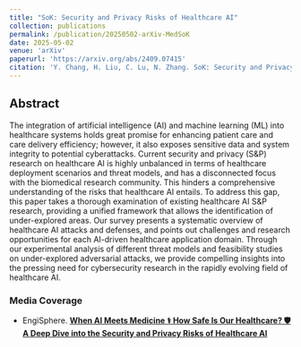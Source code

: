 ```yaml
---
title: "SoK: Security and Privacy Risks of Healthcare AI"
collection: publications
permalink: /publication/20250502-arXiv-MedSoK
date: 2025-05-02
venue: 'arXiv'
paperurl: 'https://arxiv.org/abs/2409.07415'
citation: 'Y. Chang, H. Liu, C. Lu, N. Zhang. SoK: Security and Privacy Risks of Healthcare AI. arXiv preprint arXiv:2409.07415, 2025'
---
```

## Abstract
The integration of artificial intelligence (AI) and machine learning (ML) into healthcare systems holds great promise for enhancing patient care and care delivery efficiency; however, it also exposes sensitive data and system integrity to potential cyberattacks. Current security and privacy (S&P) research on healthcare AI is highly unbalanced in terms of healthcare deployment scenarios and threat models, and has a disconnected focus with the biomedical research community. This hinders a comprehensive understanding of the risks that healthcare AI entails. To address this gap, this paper takes a thorough examination of existing healthcare AI S&P research, providing a unified framework that allows the identification of under-explored areas. Our survey presents a systematic overview of healthcare AI attacks and defenses, and points out challenges and research opportunities for each AI-driven healthcare application domain. Through our experimental analysis of different threat models and feasibility studies on under-explored adversarial attacks, we provide compelling insights into the pressing need for cybersecurity research in the rapidly evolving field of healthcare AI.

### Media Coverage
+ EngiSphere. [**When AI Meets Medicine ⚕️ How Safe Is Our Healthcare? 🛡️ A Deep Dive into the Security and Privacy Risks of Healthcare AI**](https://engisphere.com/when-ai-meets-medicine-how-safe-is-our-healthcare-a-deep-dive-into-the-security-and-privacy-risks-of-healthcare-ai/)

